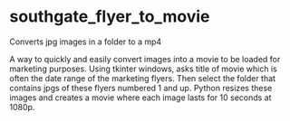 # southgate_flyer_to_movie
Converts jpg images in a folder to a mp4

A way to quickly and easily convert images into a movie to be loaded
for marketing purposes. Using tkinter windows, asks title of movie 
which is often the date range of the marketing flyers. Then select
the folder that contains jpgs of these flyers numbered 1 and up. Python
resizes these images and creates a movie where each image lasts for 10 seconds
at 1080p.